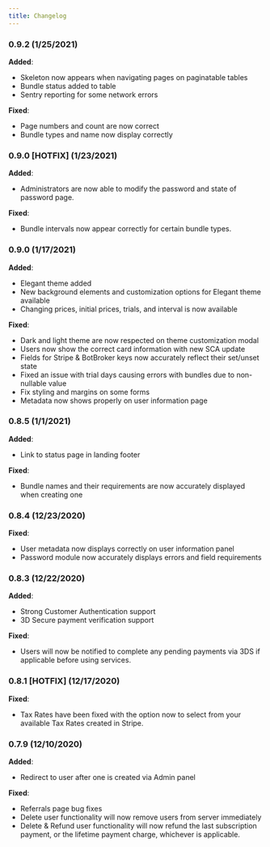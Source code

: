 ```yaml
---
title: Changelog
---
```


### 0.9.2 (1/25/2021)

**Added**:
- Skeleton now appears when navigating pages on paginatable tables
- Bundle status added to table
- Sentry reporting for some network errors

**Fixed**:
- Page numbers and count are now correct
- Bundle types and name now display correctly

### 0.9.0 [HOTFIX] (1/23/2021)

**Added**:
- Administrators are now able to modify the password and state of password page.

**Fixed**:
- Bundle intervals now appear correctly for certain bundle types.

### 0.9.0 (1/17/2021)

**Added**:
- Elegant theme added
- New background elements and customization options for Elegant theme available
- Changing prices, initial prices, trials, and interval is now available

**Fixed**:
- Dark and light theme are now respected on theme customization modal
- Users now show the correct card information with new SCA update
- Fields for Stripe & BotBroker keys now accurately reflect their set/unset state
- Fixed an issue with trial days causing errors with bundles due to non-nullable value
- Fix styling and margins on some forms
- Metadata now shows properly on user information page

### 0.8.5 (1/1/2021)

**Added**:
- Link to status page in landing footer

**Fixed**:
- Bundle names and their requirements are now accurately displayed when creating one

### 0.8.4 (12/23/2020)

**Fixed**:
- User metadata now displays correctly on user information panel
- Password module now accurately displays errors and field requirements

### 0.8.3 (12/22/2020)

**Added**:
- Strong Customer Authentication support
- 3D Secure payment verification support

**Fixed**:
- Users will now be notified to complete any pending payments via 3DS if applicable before using services.


### 0.8.1 [HOTFIX] (12/17/2020)

**Fixed**:
- Tax Rates have been fixed with the option now to select from your available Tax Rates created in Stripe.

### 0.7.9 (12/10/2020)

**Added**:

- Redirect to user after one is created via Admin panel

**Fixed**:

- Referrals page bug fixes
- Delete user functionality will now remove users from server immediately
- Delete & Refund user functionality will now refund the last subscription payment, or the lifetime payment charge, whichever is applicable.

